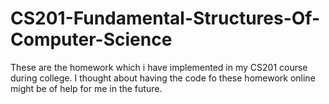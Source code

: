 # CS201-Fundamental-Structures-Of-Computer-Science
These are the homework which i have implemented in my CS201 course during college.
I thought about having the code fo these homework online might be of help for me in the future.
